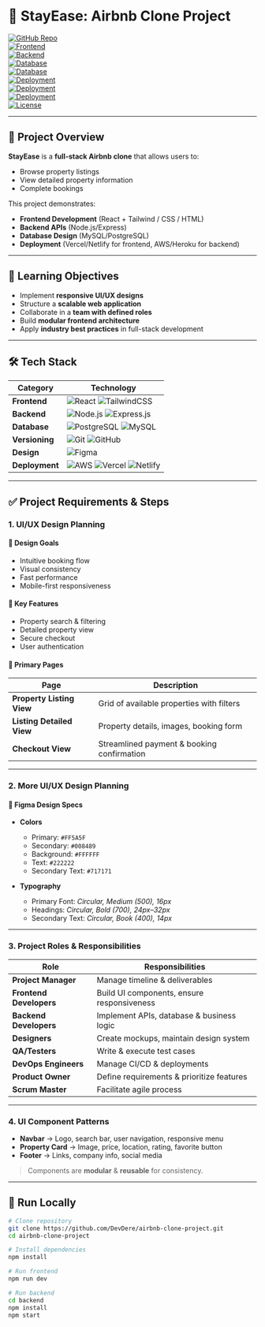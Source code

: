 # 🏡 StayEase: Airbnb Clone Project

[![GitHub Repo](https://img.shields.io/badge/Repo-airbnb--clone--project-blue?logo=github)](https://github.com/DevDere/airbnb-clone-project)  
[![Frontend](https://img.shields.io/badge/Frontend-React-blue?logo=react)](https://react.dev/)  
[![Backend](https://img.shields.io/badge/Backend-Node.js-green?logo=node.js)](https://nodejs.org/)  
[![Database](https://img.shields.io/badge/Database-PostgreSQL-316192?logo=postgresql&logoColor=white)](https://www.postgresql.org/)  
[![Database](https://img.shields.io/badge/Database-MySQL-4479A1?logo=mysql&logoColor=white)](https://www.mysql.com/)  
[![Deployment](https://img.shields.io/badge/Deploy-AWS-orange?logo=amazonaws)](https://aws.amazon.com/)  
[![Deployment](https://img.shields.io/badge/Deploy-Vercel-black?logo=vercel)](https://vercel.com/)  
[![Deployment](https://img.shields.io/badge/Deploy-Netlify-00C7B7?logo=netlify&logoColor=white)](https://www.netlify.com/)  
[![License](https://img.shields.io/badge/License-MIT-lightgrey)](LICENSE)  

---

## 📌 Project Overview
**StayEase** is a **full-stack Airbnb clone** that allows users to:  
- Browse property listings  
- View detailed property information  
- Complete bookings  

This project demonstrates:  
- **Frontend Development** (React + Tailwind / CSS / HTML)  
- **Backend APIs** (Node.js/Express)  
- **Database Design** (MySQL/PostgreSQL)  
- **Deployment** (Vercel/Netlify for frontend, AWS/Heroku for backend)  

---

## 🎯 Learning Objectives
- Implement **responsive UI/UX designs**  
- Structure a **scalable web application**  
- Collaborate in a **team with defined roles**  
- Build **modular frontend architecture**  
- Apply **industry best practices** in full-stack development  

---

## 🛠️ Tech Stack

| Category       | Technology |
|----------------|------------|
| **Frontend**   | ![React](https://img.shields.io/badge/React-20232A?logo=react&logoColor=61DAFB) ![TailwindCSS](https://img.shields.io/badge/Tailwind_CSS-38B2AC?logo=tailwind-css&logoColor=white) |
| **Backend**    | ![Node.js](https://img.shields.io/badge/Node.js-339933?logo=node.js&logoColor=white) ![Express.js](https://img.shields.io/badge/Express.js-000000?logo=express&logoColor=white) |
| **Database**   | ![PostgreSQL](https://img.shields.io/badge/PostgreSQL-316192?logo=postgresql&logoColor=white) ![MySQL](https://img.shields.io/badge/MySQL-4479A1?logo=mysql&logoColor=white) |
| **Versioning** | ![Git](https://img.shields.io/badge/Git-F05032?logo=git&logoColor=white) ![GitHub](https://img.shields.io/badge/GitHub-181717?logo=github&logoColor=white) |
| **Design**     | ![Figma](https://img.shields.io/badge/Figma-F24E1E?logo=figma&logoColor=white) |
| **Deployment** | ![AWS](https://img.shields.io/badge/AWS-232F3E?logo=amazonaws&logoColor=white) ![Vercel](https://img.shields.io/badge/Vercel-000000?logo=vercel&logoColor=white) ![Netlify](https://img.shields.io/badge/Netlify-00C7B7?logo=netlify&logoColor=white) |

---

## ✅ Project Requirements & Steps

### 1. UI/UX Design Planning  

#### 🎨 Design Goals
- Intuitive booking flow  
- Visual consistency  
- Fast performance  
- Mobile-first responsiveness  

#### 🌟 Key Features
- Property search & filtering  
- Detailed property view  
- Secure checkout  
- User authentication  

#### 📄 Primary Pages
| Page | Description |
|------|-------------|
| **Property Listing View** | Grid of available properties with filters |
| **Listing Detailed View** | Property details, images, booking form |
| **Checkout View** | Streamlined payment & booking confirmation |

---

### 2. More UI/UX Design Planning  

#### 🎨 Figma Design Specs
- **Colors**  
  - Primary: `#FF5A5F`  
  - Secondary: `#008489`  
  - Background: `#FFFFFF`  
  - Text: `#222222`  
  - Secondary Text: `#717171`  

- **Typography**  
  - Primary Font: *Circular, Medium (500), 16px*  
  - Headings: *Circular, Bold (700), 24px–32px*  
  - Secondary Text: *Circular, Book (400), 14px*  

---

### 3. Project Roles & Responsibilities

| Role | Responsibilities |
|------|------------------|
| **Project Manager** | Manage timeline & deliverables |
| **Frontend Developers** | Build UI components, ensure responsiveness |
| **Backend Developers** | Implement APIs, database & business logic |
| **Designers** | Create mockups, maintain design system |
| **QA/Testers** | Write & execute test cases |
| **DevOps Engineers** | Manage CI/CD & deployments |
| **Product Owner** | Define requirements & prioritize features |
| **Scrum Master** | Facilitate agile process |

---

### 4. UI Component Patterns
- **Navbar** → Logo, search bar, user navigation, responsive menu  
- **Property Card** → Image, price, location, rating, favorite button  
- **Footer** → Links, company info, social media  

> Components are **modular** & **reusable** for consistency.  

---

## 🚀 Run Locally

```bash
# Clone repository
git clone https://github.com/DevDere/airbnb-clone-project.git
cd airbnb-clone-project

# Install dependencies
npm install

# Run frontend
npm run dev

# Run backend
cd backend
npm install
npm start
